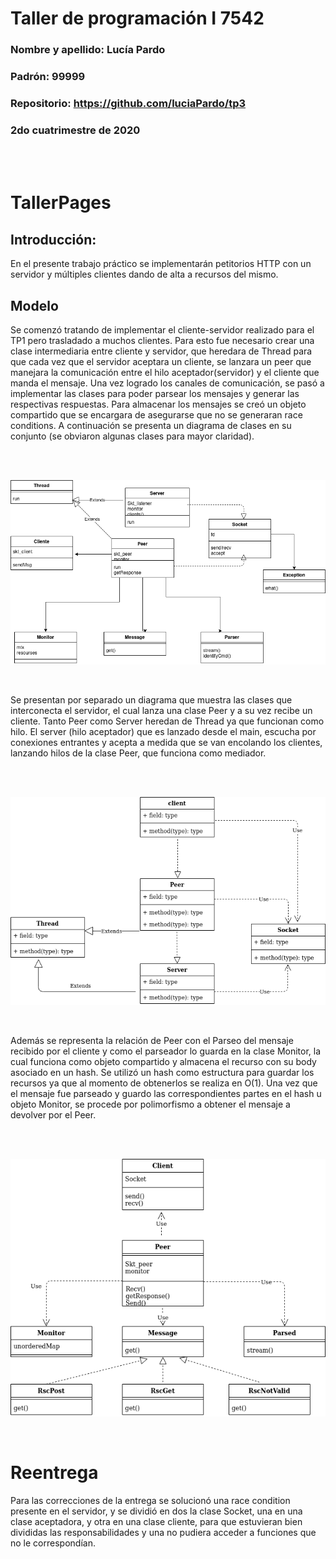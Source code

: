 # Taller de programación I 7542

### Nombre y apellido: Lucía Pardo

### Padrón: 99999

### Repositorio: https://github.com/luciaPardo/tp3

### 2do cuatrimestre de 2020

<br />
<br />

# TallerPages

## Introducción: 
En el presente trabajo práctico se implementarán petitorios HTTP con un servidor y múltiples clientes dando de alta a recursos del mismo. 

## Modelo

Se comenzó tratando de implementar el cliente-servidor realizado para el TP1 pero trasladado a muchos clientes. Para esto fue necesario crear una clase intermediaria entre cliente y servidor, que heredara de Thread para que cada vez que el servidor aceptara un cliente, se lanzara un peer que manejara la comunicación entre el hilo aceptador(servidor) y el cliente que manda el mensaje. Una vez logrado los canales de comunicación, se pasó a implementar las clases para poder parsear los mensajes y generar las respectivas respuestas. Para almacenar los mensajes se creó un objeto compartido que se encargara de asegurarse que no se generaran race conditions.
A continuación se presenta un diagrama de clases en su conjunto (se obviaron algunas clases para mayor claridad).

<br />
<br />

![Diagrama clases](general.png)


<br />

Se presentan por separado un diagrama que muestra las clases que interconecta el servidor, el cual lanza una clase Peer y a su vez recibe un cliente. Tanto Peer como Server heredan de Thread ya que funcionan como hilo. El server (hilo aceptador) que es lanzado desde el main,  escucha por conexiones entrantes y acepta a medida que se van encolando los clientes, lanzando hilos de la clase Peer, que funciona como mediador.

<br />
<br />

![Cliente-Servidor](Cliente-servidor.png)

<br />



Además se representa la relación de Peer con el Parseo del mensaje recibido por el cliente y como el parseador lo guarda en la clase Monitor, la cual funciona como objeto compartido y almacena el recurso con su body asociado en un hash. Se utilizó un hash como estructura para guardar los recursos ya que al momento de obtenerlos se realiza en O(1). Una vez que el mensaje fue parseado y guardo las correspondientes partes en el hash u objeto Monitor, se procede por polimorfismo a obtener el mensaje a devolver por el Peer.

<br />
<br />

![Peer-Message](Peer-Message.png)

<br />

# Reentrega

Para las correcciones de la entrega se solucionó una race condition presente en el servidor, y se dividió en dos la clase Socket, una en una clase aceptadora, y otra en una clase cliente, para que estuvieran bien divididas las responsabilidades y una no pudiera acceder a funciones que no le correspondían.





